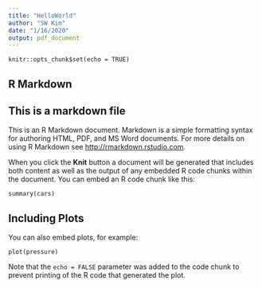 ```yaml
---
title: "HelloWorld"
author: "SW Kim"
date: "1/16/2020"
output: pdf_document
---
```


```{r setup, include=FALSE}
knitr::opts_chunk$set(echo = TRUE)
```

## R Markdown


## This is a markdown file



This is an R Markdown document. Markdown is a simple formatting syntax for authoring HTML, PDF, and MS Word documents. For more details on using R Markdown see <http://rmarkdown.rstudio.com>.

When you click the **Knit** button a document will be generated that includes both content as well as the output of any embedded R code chunks within the document. You can embed an R code chunk like this:

```{r cars}
summary(cars)
```

## Including Plots

You can also embed plots, for example:

```{r pressure, echo=FALSE}
plot(pressure)
```

Note that the `echo = FALSE` parameter was added to the code chunk to prevent printing of the R code that generated the plot.
